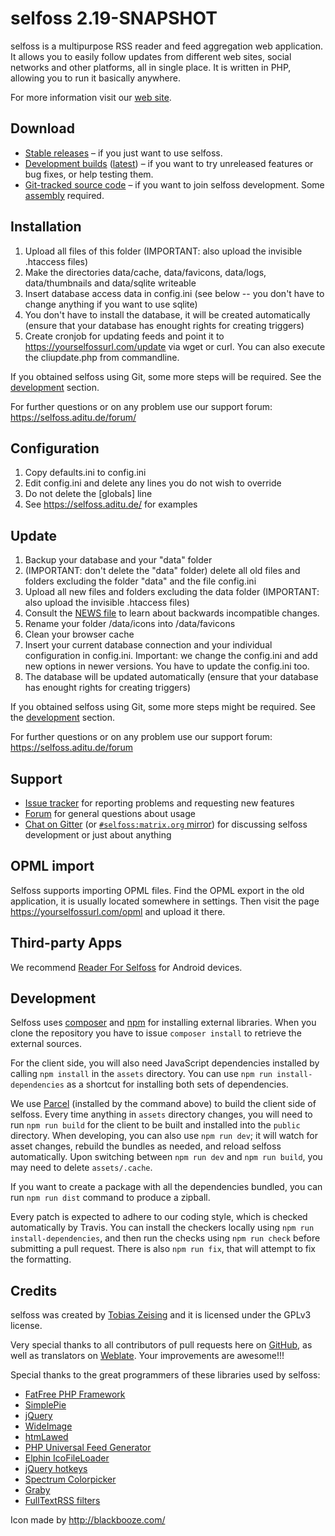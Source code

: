 # selfoss 2.19-SNAPSHOT

selfoss is a multipurpose RSS reader and feed aggregation web application. It allows you to easily follow updates from different web sites, social networks and other platforms, all in single place. It is written in PHP, allowing you to run it basically anywhere.

For more information visit our [web site](https://selfoss.aditu.de).

## Download

* [Stable releases](https://github.com/SSilence/selfoss/releases) – if you just want to use selfoss.
* [Development builds](https://bintray.com/fossar/selfoss/selfoss-git) ([latest](https://bintray.com/fossar/selfoss/selfoss-git/_latestVersion#files)) – if you want to try unreleased features or bug fixes, or help testing them.
* [Git-tracked source code](https://github.com/SSilence/selfoss) – if you want to join selfoss development. Some [assembly](#development) required.


## Installation

1. Upload all files of this folder (IMPORTANT: also upload the invisible .htaccess files)
2. Make the directories data/cache, data/favicons, data/logs, data/thumbnails and data/sqlite writeable
3. Insert database access data in config.ini (see below -- you don't have to change anything if you want to use sqlite)
3. You don't have to install the database, it will be created automatically (ensure that your database has enought rights for creating triggers)
4. Create cronjob for updating feeds and point it to https://yourselfossurl.com/update via wget or curl. You can also execute the cliupdate.php from commandline.

If you obtained selfoss using Git, some more steps will be required. See the [development](#development) section.

For further questions or on any problem use our support forum: https://selfoss.aditu.de/forum/


## Configuration

1. Copy defaults.ini to config.ini
2. Edit config.ini and delete any lines you do not wish to override
3. Do not delete the [globals] line
4. See https://selfoss.aditu.de/ for examples


## Update

1. Backup your database and your "data" folder
2. (IMPORTANT: don't delete the "data" folder) delete all old files and folders excluding the folder "data" and the file config.ini
3. Upload all new files and folders excluding the data folder (IMPORTANT: also upload the invisible .htaccess files)
4. Consult the [NEWS file](NEWS.md) to learn about backwards incompatible changes.
5. Rename your folder /data/icons into /data/favicons
6. Clean your browser cache
7. Insert your current database connection and your individual configuration in config.ini. Important: we change the config.ini and add new options in newer versions. You have to update the config.ini too.
8. The database will be updated automatically (ensure that your database has enought rights for creating triggers)

If you obtained selfoss using Git, some more steps might be required. See the [development](#development) section.

For further questions or on any problem use our support forum: https://selfoss.aditu.de/forum


## Support

* [Issue tracker](https://github.com/SSilence/selfoss/issues) for reporting problems and requesting new features
* [Forum](https://selfoss.aditu.de/forum/) for general questions about usage
* [Chat on Gitter](https://gitter.im/fossar/selfoss) (or [`#selfoss:matrix.org` mirror](https://matrix.to/#/#selfoss:matrix.org)) for discussing selfoss development or just about anything


## OPML import

Selfoss supports importing OPML files. Find the OPML export in the old application, it is usually located somewhere in settings. Then visit the page https://yourselfossurl.com/opml and upload it there.


## Third-party Apps

We recommend [Reader For Selfoss](https://github.com/aminecmi/readerforselfoss) for Android devices.


## Development

Selfoss uses [composer](https://getcomposer.org/) and [npm](https://www.npmjs.com/get-npm) for installing external libraries. When you clone the repository you have to issue `composer install` to retrieve the external sources.

For the client side, you will also need JavaScript dependencies installed by calling `npm install` in the `assets` directory. You can use `npm run install-dependencies` as a shortcut for installing both sets of dependencies.

We use [Parcel](https://parceljs.org/) (installed by the command above) to build the client side of selfoss. Every time anything in `assets` directory changes, you will need to run `npm run build` for the client to be built and installed into the `public` directory. When developing, you can also use `npm run dev`; it will watch for asset changes, rebuild the bundles as needed, and reload selfoss automatically. Upon switching between `npm run dev` and `npm run build`, you may need to delete `assets/.cache`.

If you want to create a package with all the dependencies bundled, you can run `npm run dist` command to produce a zipball.

Every patch is expected to adhere to our coding style, which is checked automatically by Travis. You can install the checkers locally using `npm run install-dependencies`, and then run the checks using `npm run check` before submitting a pull request. There is also `npm run fix`, that will attempt to fix the formatting.

## Credits

selfoss was created by [Tobias Zeising](tobias.zeising@aditu.de) and it is licensed under the GPLv3 license.

Very special thanks to all contributors of pull requests here on [GitHub](https://github.com/SSilence/selfoss), as well as translators on [Weblate](https://hosted.weblate.org/projects/selfoss/translations/). Your improvements are awesome!!!

Special thanks to the great programmers of these libraries used by selfoss:

* [FatFree PHP Framework](https://fatfreeframework.com/)
* [SimplePie](http://simplepie.org/)
* [jQuery](https://jquery.com/)
* [WideImage](http://wideimage.sourceforge.net/)
* [htmLawed](http://www.bioinformatics.org/phplabware/internal_utilities/htmLawed/)
* [PHP Universal Feed Generator](https://github.com/ajaxray/FeedWriter)
* [Elphin IcoFileLoader](https://github.com/lordelph/icofileloader)
* [jQuery hotkeys](https://github.com/tzuryby/jquery.hotkeys)
* [Spectrum Colorpicker](https://github.com/bgrins/spectrum)
* [Graby](https://github.com/j0k3r/graby)
* [FullTextRSS filters](http://help.fivefilters.org/customer/portal/articles/223153-site-patterns)

Icon made by http://blackbooze.com/
